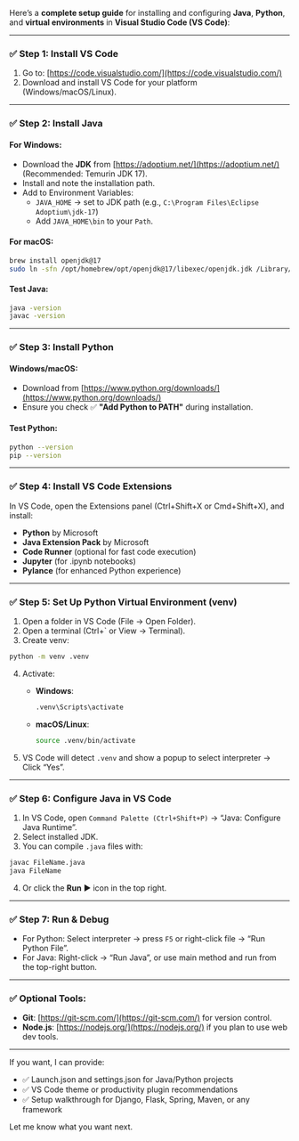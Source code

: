 Here’s a **complete setup guide** for installing and configuring **Java**, **Python**, and **virtual environments** in **Visual Studio Code (VS Code)**:

---

### ✅ **Step 1: Install VS Code**

1. Go to: [https://code.visualstudio.com/](https://code.visualstudio.com/)
2. Download and install VS Code for your platform (Windows/macOS/Linux).

---

### ✅ **Step 2: Install Java**

#### For Windows:

- Download the **JDK** from [https://adoptium.net/](https://adoptium.net/) (Recommended: Temurin JDK 17).
- Install and note the installation path.
- Add to Environment Variables:
  - `JAVA_HOME` → set to JDK path (e.g., `C:\Program Files\Eclipse Adoptium\jdk-17`)
  - Add `JAVA_HOME\bin` to your `Path`.

#### For macOS:

```bash
brew install openjdk@17
sudo ln -sfn /opt/homebrew/opt/openjdk@17/libexec/openjdk.jdk /Library/Java/JavaVirtualMachines/openjdk.jdk
```

#### Test Java:

```bash
java -version
javac -version
```

---

### ✅ **Step 3: Install Python**

#### Windows/macOS:

- Download from [https://www.python.org/downloads/](https://www.python.org/downloads/)
- Ensure you check ✅ **"Add Python to PATH"** during installation.

#### Test Python:

```bash
python --version
pip --version
```

---

### ✅ **Step 4: Install VS Code Extensions**

In VS Code, open the Extensions panel (Ctrl+Shift+X or Cmd+Shift+X), and install:

- **Python** by Microsoft
- **Java Extension Pack** by Microsoft
- **Code Runner** (optional for fast code execution)
- **Jupyter** (for .ipynb notebooks)
- **Pylance** (for enhanced Python experience)

---

### ✅ **Step 5: Set Up Python Virtual Environment (venv)**

1. Open a folder in VS Code (File → Open Folder).
2. Open a terminal (Ctrl+` or View → Terminal).
3. Create venv:

```bash
python -m venv .venv
```

4. Activate:

   - **Windows**:
     ```bash
     .venv\Scripts\activate
     ```
   - **macOS/Linux**:
     ```bash
     source .venv/bin/activate
     ```

5. VS Code will detect `.venv` and show a popup to select interpreter → Click “Yes”.

---

### ✅ **Step 6: Configure Java in VS Code**

1. In VS Code, open `Command Palette (Ctrl+Shift+P)` → “Java: Configure Java Runtime”.
2. Select installed JDK.
3. You can compile `.java` files with:

```bash
javac FileName.java
java FileName
```

4. Or click the **Run** ▶️ icon in the top right.

---

### ✅ **Step 7: Run & Debug**

- For Python: Select interpreter → press `F5` or right-click file → “Run Python File”.
- For Java: Right-click → “Run Java”, or use main method and run from the top-right button.

---

### ✅ Optional Tools:

- **Git**: [https://git-scm.com/](https://git-scm.com/) for version control.
- **Node.js**: [https://nodejs.org/](https://nodejs.org/) if you plan to use web dev tools.

---

If you want, I can provide:

- ✅ Launch.json and settings.json for Java/Python projects
- ✅ VS Code theme or productivity plugin recommendations
- ✅ Setup walkthrough for Django, Flask, Spring, Maven, or any framework

Let me know what you want next.
